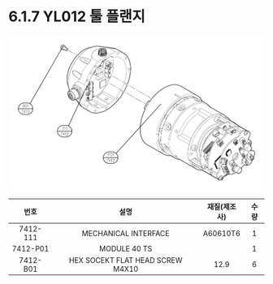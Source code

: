 # 6.1.7 YL012 툴 플랜지

![](../../.gitbook/assets/image141.png)

| **번호** | **설명** | **재질\(제조사\)** | **수량** |
| :---: | :---: | :---: | :---: |
| 7412-111 | MECHANICAL INTERFACE | A60610T6 | 1 |
| 7412-P01 | MODULE 40 TS |  | 1 |
| 7412-B01 | HEX SOCEKT FLAT HEAD SCREW M4X10 | 12.9 | 6 |



